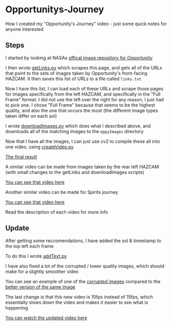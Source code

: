 # Opportunitys-Journey

How I created my "Opportunity's Journey" video - just some quick notes for anyone interested

## Steps

I started by looking at NASAs [offical image repository for Opportunity](https://mars.nasa.gov/mer/gallery/all/opportunity.html)

I then wrote [getLinks.py](src/getLinks.py) which scrapes this page, and gets all of the URLs that point to the sets of images taken by Opportunity's front-facing HAZCAM. It then saves this list of URLs to a file called `links.txt`

Now I have this list, I can load each of these URLs and scrape those pages for images specifically from the left HAZCAM, and specifically in the "Full Frame" format. I did not use the left over the right for any reason, I just had to pick one. I chose "Full Frame" because that seems to be the highest quality, and also the one that occurs the most (the different image types taken differ on each sol)

I wrote [downloadImages.py](src/downloadImages.py) which does what I described above, and downloads all of the matching images to the `oppyImages` directory

Now that I have all the images, I can just use cv2 to compile these all into one video, using [createVideo.py](src/createVideo.py)

[The final result](https://youtu.be/Bd8qvLp73Ls)

A similar video can be made from images taken by the rear left HAZCAM (with small changes to the getLinks and downloadImages scripts)

[You can see that video here](https://youtu.be/lcdB9VeV08Q)

Another similar video can be made for Spirits journey

[You can see that video here](https://youtu.be/2BNyX0kwEcE)

Read the description of each video for more info

## Update

After getting some reccomendations, I have added the sol & timestamp to the top left each frame

To do this I wrote [addText.py](src/addText.py)

I have also fixed a lot of the corrupted / lower quality images, which should make for a slightly smoother video

You can see an example of one of the [corrupted images](https://mars.nasa.gov/mer/gallery/all/1/f/3644/1F451694215EFFCC3OP1225L0M1.JPG) compared to the [better version of the same image](https://mars.nasa.gov/mer/gallery/all/1/f/3644/1F451694215EFFCC3OP1225L0M2.JPG)

The last change is that this new video is 10fps instead of 15fps, which essentially slows down the video and makes it easier to see what is happening

[You can watch the updated video here](https://youtu.be/Eexd4eWUEfo)
